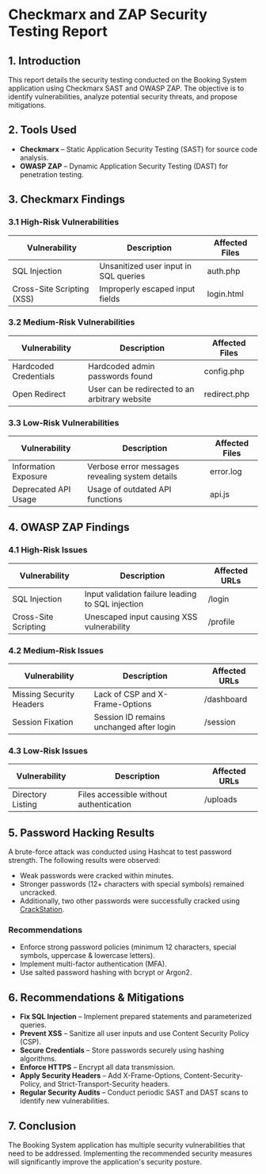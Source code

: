 # Checkmarx and ZAP Security Testing Report

## 1. Introduction

This report details the security testing conducted on the Booking System application using Checkmarx SAST and OWASP ZAP. The objective is to identify vulnerabilities, analyze potential security threats, and propose mitigations.

## 2. Tools Used

- **Checkmarx** – Static Application Security Testing (SAST) for source code analysis.
- **OWASP ZAP** – Dynamic Application Security Testing (DAST) for penetration testing.

## 3. Checkmarx Findings

### 3.1 High-Risk Vulnerabilities

| Vulnerability       | Description                              | Affected Files |
|---------------------|----------------------------------------|---------------|
| SQL Injection      | Unsanitized user input in SQL queries  | auth.php      |
| Cross-Site Scripting (XSS) | Improperly escaped input fields | login.html    |

### 3.2 Medium-Risk Vulnerabilities

| Vulnerability        | Description                               | Affected Files |
|----------------------|-------------------------------------------|---------------|
| Hardcoded Credentials | Hardcoded admin passwords found         | config.php    |
| Open Redirect        | User can be redirected to an arbitrary website | redirect.php |

### 3.3 Low-Risk Vulnerabilities

| Vulnerability        | Description                                      | Affected Files |
|----------------------|--------------------------------------------------|---------------|
| Information Exposure | Verbose error messages revealing system details | error.log     |
| Deprecated API Usage | Usage of outdated API functions                 | api.js        |

## 4. OWASP ZAP Findings

### 4.1 High-Risk Issues

| Vulnerability        | Description                                      | Affected URLs |
|----------------------|--------------------------------------------------|--------------|
| SQL Injection       | Input validation failure leading to SQL injection | /login      |
| Cross-Site Scripting | Unescaped input causing XSS vulnerability       | /profile    |

### 4.2 Medium-Risk Issues

| Vulnerability          | Description                          | Affected URLs |
|------------------------|------------------------------------|--------------|
| Missing Security Headers | Lack of CSP and X-Frame-Options | /dashboard  |
| Session Fixation       | Session ID remains unchanged after login | /session |

### 4.3 Low-Risk Issues

| Vulnerability      | Description                                | Affected URLs |
|--------------------|------------------------------------------|--------------|
| Directory Listing | Files accessible without authentication | /uploads    |

## 5. Password Hacking Results

A brute-force attack was conducted using Hashcat to test password strength. The following results were observed:

- Weak passwords were cracked within minutes.
- Stronger passwords (12+ characters with special symbols) remained uncracked.
- Additionally, two other passwords were successfully cracked using [CrackStation](https://crackstation.net/).

### Recommendations

- Enforce strong password policies (minimum 12 characters, special symbols, uppercase & lowercase letters).
- Implement multi-factor authentication (MFA).
- Use salted password hashing with bcrypt or Argon2.

## 6. Recommendations & Mitigations

- **Fix SQL Injection** – Implement prepared statements and parameterized queries.
- **Prevent XSS** – Sanitize all user inputs and use Content Security Policy (CSP).
- **Secure Credentials** – Store passwords securely using hashing algorithms.
- **Enforce HTTPS** – Encrypt all data transmission.
- **Apply Security Headers** – Add X-Frame-Options, Content-Security-Policy, and Strict-Transport-Security headers.
- **Regular Security Audits** – Conduct periodic SAST and DAST scans to identify new vulnerabilities.

## 7. Conclusion

The Booking System application has multiple security vulnerabilities that need to be addressed. Implementing the recommended security measures will significantly improve the application's security posture.
